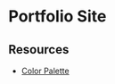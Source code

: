 # Portfolio Site

## Resources

- [Color Palette](https://coolors.co/2a2e36-15566f-0b6a8b-60b0c8-a9d2de-cee3e9-f2f4f3-898c8e)